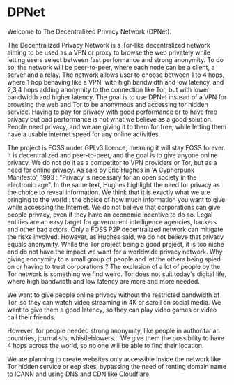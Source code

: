 # DPNet

Welcome to The Decentralized Privacy Network (DPNet).

The Decentralized Privacy Network is a Tor-like decentralized network aiming to be used as a VPN or proxy to browse the web privately while letting users select between fast performance and strong anonymity. To do so, the network will be peer-to-peer, where each node can be a client, a server and a relay. The network allows user to choose between 1 to 4 hops, where 1 hop behaving like a VPN, with high bandwidth and low latency, and 2,3,4 hops adding anonymity to the connection like Tor, but with lower bandwidth and higher latency. The goal is to use DPNet instead of a VPN for browsing the web and Tor to be anonymous and accessing tor hidden service. Having to pay for privacy with good performance or to have free privacy but bad performance is not what we believe as a good solution. People need privacy, and we are giving it to them for free, while letting them have a usable internet speed for any online activities.

The project is FOSS under GPLv3 licence, meaning it will stay FOSS forever. It is decentralized and peer-to-peer, and the goal is to give anyone online privacy. We do not do it as a competitor to VPN providers or Tor, but as a need for online privacy. As said by Eric Hughes in 'A Cypherpunk Manifesto', 1993 : "Privacy is necessary for an open society in the electronic age". In the same text, Hughes highlight the need for privacy as the choice to reveal information. We think that it is exactly what we are bringing to the world : the choice of how much information you want to give while accessing the Internet. We do not believe that corporations can give people privacy, even if they have an economic incentive to do so. Legal entities are an easy target for government intelligence agencies, hackers and other bad actors. Only a FOSS P2P decentralized network can mitigate the risks involved. However, as Hughes said, we do not believe that privacy equals anonymity. While the Tor project being a good project, it is too niche and do not have the impact we want for a worldwide privacy network. Why giving anonymity to a small group of people and let the others being spied on or having to trust corporations ? The exclusion of a lot of people by the Tor network is something we find weird. Tor does not suit today's digital life, where high bandwidth and low latency are more and more needed.

We want to give people online privacy without the restricted bandwidth of Tor, so they can watch video streaming in 4K or scroll on social media. We want to give them a good latency, so they can play video games or video call their friends.

However, for people needed strong anonymity, like people in authoritarian countries, journalists, whistleblowers... We give them the possibility to have 4 hops across the world, so no one will be able to find their location.

We are planning to create websites only accessible inside the network like Tor hidden service or eep sites, bypassing the need of renting domain name to ICANN and using DNS and CDN like Cloudflare.
